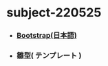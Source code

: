 # subject-220525

- ### [Bootstrap(日本語)](https://getbootstrap.jp/docs/5.0/getting-started/introduction/)

- ### 雛型( テンプレート )
